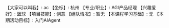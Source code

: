 【大家可以叫我】: ac
【坐标】: 杭州
【专业/职业】: AGI产品经理
【兴趣爱好】: 篮球
【项目技能】: 创意
【组队情况】: 暂无
【本课程学习基础】: 无
【本期活动目标】: 入门AIAgent